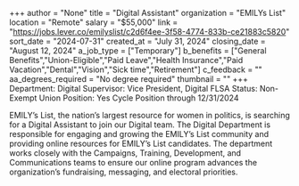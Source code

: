 +++
author = "None"
title = "Digital Assistant"
organization = "EMILYs List"
location = "Remote"
salary = "$55,000"
link = "https://jobs.lever.co/emilyslist/c2d6f4ee-3f58-4774-833b-ce21883c5820"
sort_date = "2024-07-31"
created_at = "July 31, 2024"
closing_date = "August 12, 2024"
a_job_type = ["Temporary"]
b_benefits = ["General Benefits","Union-Eligible","Paid Leave","Health Insurance","Paid Vacation","Dental","Vision","Sick time","Retirement"]
c_feedback = ""
aa_degrees_required = "No degree required"
thumbnail = ""
+++
Department: Digital
Supervisor: Vice President, Digital
FLSA Status: Non-Exempt
Union Position: Yes
Cycle Position through 12/31/2024

EMILY’s List, the nation’s largest resource for women in politics, is searching for a Digital Assistant to join our Digital team. The Digital Department is responsible for engaging and growing the EMILY’s List community and providing online resources for EMILY’s List candidates. The department works closely with the Campaigns, Training, Development, and Communications teams to ensure our online program advances the organization’s fundraising, messaging, and electoral priorities.